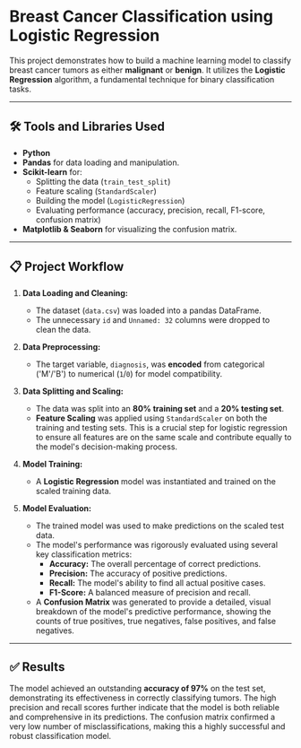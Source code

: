 # Breast Cancer Classification using Logistic Regression

This project demonstrates how to build a machine learning model to classify breast cancer tumors as either **malignant** or **benign**. It utilizes the **Logistic Regression** algorithm, a fundamental technique for binary classification tasks.

---

## 🛠️ Tools and Libraries Used
* **Python**
* **Pandas** for data loading and manipulation.
* **Scikit-learn** for:
    * Splitting the data (`train_test_split`)
    * Feature scaling (`StandardScaler`)
    * Building the model (`LogisticRegression`)
    * Evaluating performance (accuracy, precision, recall, F1-score, confusion matrix)
* **Matplotlib & Seaborn** for visualizing the confusion matrix.

---

## 📋 Project Workflow

1.  **Data Loading and Cleaning:**
    * The dataset (`data.csv`) was loaded into a pandas DataFrame.
    * The unnecessary `id` and `Unnamed: 32` columns were dropped to clean the data.

2.  **Data Preprocessing:**
    * The target variable, `diagnosis`, was **encoded** from categorical ('M'/'B') to numerical (`1`/`0`) for model compatibility.

3.  **Data Splitting and Scaling:**
    * The data was split into an **80% training set** and a **20% testing set**.
    * **Feature Scaling** was applied using `StandardScaler` on both the training and testing sets. This is a crucial step for logistic regression to ensure all features are on the same scale and contribute equally to the model's decision-making process.

4.  **Model Training:**
    * A **Logistic Regression** model was instantiated and trained on the scaled training data.

5.  **Model Evaluation:**
    * The trained model was used to make predictions on the scaled test data.
    * The model's performance was rigorously evaluated using several key classification metrics:
        * **Accuracy:** The overall percentage of correct predictions.
        * **Precision:** The accuracy of positive predictions.
        * **Recall:** The model's ability to find all actual positive cases.
        * **F1-Score:** A balanced measure of precision and recall.
    * A **Confusion Matrix** was generated to provide a detailed, visual breakdown of the model's predictive performance, showing the counts of true positives, true negatives, false positives, and false negatives.

---

## ✅ Results

The model achieved an outstanding **accuracy of 97%** on the test set, demonstrating its effectiveness in correctly classifying tumors. The high precision and recall scores further indicate that the model is both reliable and comprehensive in its predictions. The confusion matrix confirmed a very low number of misclassifications, making this a highly successful and robust classification model.
